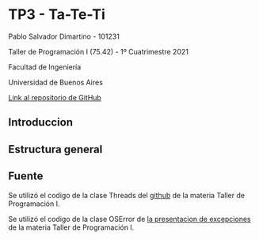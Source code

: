 # TP3 - Ta-Te-Ti

Pablo Salvador Dimartino - 101231

Taller de Programación I (75.42) - 1º Cuatrimestre 2021

Facultad de Ingeniería

Universidad de Buenos Aires

[Link al repositorio de GitHub](https://github.com/psdimartino/TallerDeProgramacion_TP3)

## Introduccion

## Estructura general

## Fuente

Se utilizó el codigo de la clase Threads del [github](https://github.com/Taller-de-Programacion/threads/blob/master/tutorial-interactivo/03_is_prime_parallel_by_inheritance.cpp) de la materia Taller de Programación I.

Se utilizó el codigo de la clase OSError de [la presentacion de excepciones](https://raw.githubusercontent.com/Taller-de-Programacion/clases/master/manejodeerrores/bin/manejodeerrores-handout.pdf) de la materia Taller de Programación I.
